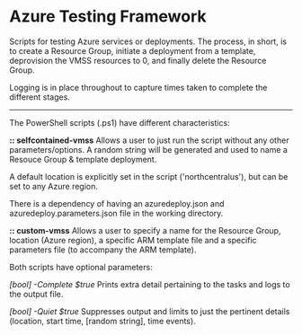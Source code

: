 # Azure Testing Framework

Scripts for testing Azure services or deployments. The process, in short, is to create a Resource Group, initiate a deployment from a template, deprovision the VMSS resources to 0, and finally delete the Resource Group.

Logging is in place throughout to capture times taken to complete the different stages.

_____________________

The PowerShell scripts (.ps1) have different characteristics:

<b>:: selfcontained-vmss</b>
Allows a user to just run the script without any other parameters/options. A random string will be generated and used to name a Resouce Group & template deployment.

A default location is explicitly set in the script ('northcentralus'), but can be set to any Azure region.

There is a dependency of having an azuredeploy.json and azuredeploy.parameters.json file in the working directory.

<b>:: custom-vmss</b>
Allows a user to specify a name for the Resource Group, location (Azure region), a specific ARM template file and a specific parameters file (to accompany the ARM template).

<p>
Both scripts have optional parameters:

<i>[bool] -Complete $true</i>
Prints extra detail pertaining to the tasks and logs to the output file.

<i>[bool] -Quiet $true</i>
Suppresses output and limits to just the pertinent details (location, start time, [random string], time events).
